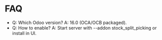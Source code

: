 # FAQ

- Q: Which Odoo version? A: 16.0 (OCA/OCB packaged).
- Q: How to enable? A: Start server with --addon stock_split_picking or install in UI.
